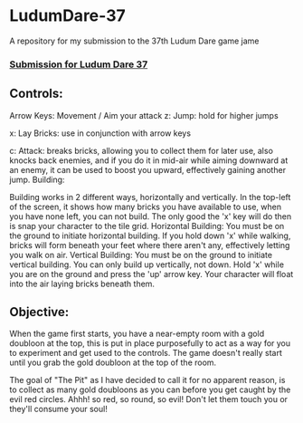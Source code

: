 # LudumDare-37
A repository for my submission to the 37th Ludum Dare game jame

### <a href="http://ludumdare.com/compo/ludum-dare-37/?action=preview&uid=23578"> Submission for Ludum Dare 37 </a>

## Controls:

Arrow Keys: Movement / Aim your attack
z: Jump: hold for higher jumps

x: Lay Bricks: use in conjunction with arrow keys

c: Attack: breaks bricks, allowing you to collect them for later use, also knocks back enemies, and if you do it in mid-air while aiming downward at an enemy, it can be used to boost you upward, effectively gaining another jump.
Building:

  Building works in 2 different ways, horizontally and vertically. In the top-left of the screen, it shows how many bricks you have available to use, when you have none left, you can not build. The only good the 'x' key will do then is snap your character to the tile grid. 
    Horizontal Building: You must be on the ground to initiate horizontal building. If you hold down 'x' while walking, bricks will form beneath your feet where there aren't any, effectively letting you walk on air.
    Vertical Building: You must be on the ground to initiate vertical building. You can only build up vertically, not down. Hold 'x' while you are on the ground and press the 'up' arrow key. Your character will float into the air laying bricks beneath them.

## Objective:

When the game first starts, you have a near-empty room with a gold doubloon at the top, this is put in place purposefully to act as a way for you to experiment and get used to the controls. The game doesn't really start until you grab the gold doubloon at the top of the room.

The goal of "The Pit" as I have decided to call it for no apparent reason, is to collect as many gold doubloons as you can before you get caught by the evil red circles. Ahhh! so red, so round, so evil! Don't let them touch you or they'll consume your soul!
